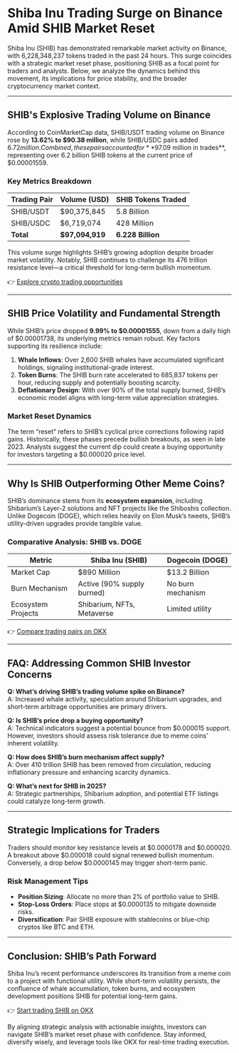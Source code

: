 # Shiba Inu Trading Surge on Binance Amid SHIB Market Reset  

Shiba Inu (SHIB) has demonstrated remarkable market activity on Binance, with 6,228,348,237 tokens traded in the past 24 hours. This surge coincides with a strategic market reset phase, positioning SHIB as a focal point for traders and analysts. Below, we analyze the dynamics behind this movement, its implications for price stability, and the broader cryptocurrency market context.  

---

## SHIB's Explosive Trading Volume on Binance  

According to CoinMarketCap data, SHIB/USDT trading volume on Binance rose by **13.62% to $90.38 million**, while SHIB/USDC pairs added $6.72 million. Combined, these pairs accounted for **$97.09 million in trades**, representing over 6.2 billion SHIB tokens at the current price of $0.00001559.  

### Key Metrics Breakdown  
| Trading Pair | Volume (USD) | SHIB Tokens Traded |  
|--------------|--------------|---------------------|  
| SHIB/USDT    | $90,375,845  | 5.8 Billion         |  
| SHIB/USDC    | $6,719,074   | 428 Million         |  
| **Total**    | **$97,094,919** | **6.228 Billion**   |  

This volume surge highlights SHIB’s growing adoption despite broader market volatility. Notably, SHIB continues to challenge its 476 trillion resistance level—a critical threshold for long-term bullish momentum.  

👉 [Explore crypto trading opportunities](https://bit.ly/okx-bonus)  

---

## SHIB Price Volatility and Fundamental Strength  

While SHIB’s price dropped **9.99% to $0.00001555**, down from a daily high of $0.00001738, its underlying metrics remain robust. Key factors supporting its resilience include:  

1. **Whale Inflows**: Over 2,600 SHIB whales have accumulated significant holdings, signaling institutional-grade interest.  
2. **Token Burns**: The SHIB burn rate accelerated to 685,837 tokens per hour, reducing supply and potentially boosting scarcity.  
3. **Deflationary Design**: With over 90% of the total supply burned, SHIB’s economic model aligns with long-term value appreciation strategies.  

### Market Reset Dynamics  
The term “reset” refers to SHIB’s cyclical price corrections following rapid gains. Historically, these phases precede bullish breakouts, as seen in late 2023. Analysts suggest the current dip could create a buying opportunity for investors targeting a $0.000020 price level.  

---

## Why Is SHIB Outperforming Other Meme Coins?  

SHIB’s dominance stems from its **ecosystem expansion**, including Shibarium’s Layer-2 solutions and NFT projects like the Shiboshis collection. Unlike Dogecoin (DOGE), which relies heavily on Elon Musk’s tweets, SHIB’s utility-driven upgrades provide tangible value.  

### Comparative Analysis: SHIB vs. DOGE  
| Metric               | Shiba Inu (SHIB)              | Dogecoin (DOGE)              |  
|----------------------|-------------------------------|------------------------------|  
| Market Cap           | $890 Million                  | $13.2 Billion                |  
| Burn Mechanism       | Active (90% supply burned)    | No burn mechanism            |  
| Ecosystem Projects   | Shibarium, NFTs, Metaverse     | Limited utility              |  

👉 [Compare trading pairs on OKX](https://bit.ly/okx-bonus)  

---

## FAQ: Addressing Common SHIB Investor Concerns  

**Q: What’s driving SHIB’s trading volume spike on Binance?**  
A: Increased whale activity, speculation around Shibarium upgrades, and short-term arbitrage opportunities are primary drivers.  

**Q: Is SHIB’s price drop a buying opportunity?**  
A: Technical indicators suggest a potential bounce from $0.000015 support. However, investors should assess risk tolerance due to meme coins’ inherent volatility.  

**Q: How does SHIB’s burn mechanism affect supply?**  
A: Over 410 trillion SHIB has been removed from circulation, reducing inflationary pressure and enhancing scarcity dynamics.  

**Q: What’s next for SHIB in 2025?**  
A: Strategic partnerships, Shibarium adoption, and potential ETF listings could catalyze long-term growth.  

---

## Strategic Implications for Traders  

Traders should monitor key resistance levels at $0.0000178 and $0.000020. A breakout above $0.000018 could signal renewed bullish momentum. Conversely, a drop below $0.0000145 may trigger short-term panic.  

### Risk Management Tips  
- **Position Sizing**: Allocate no more than 2% of portfolio value to SHIB.  
- **Stop-Loss Orders**: Place stops at $0.0000135 to mitigate downside risks.  
- **Diversification**: Pair SHIB exposure with stablecoins or blue-chip cryptos like BTC and ETH.  

---

## Conclusion: SHIB’s Path Forward  

Shiba Inu’s recent performance underscores its transition from a meme coin to a project with functional utility. While short-term volatility persists, the confluence of whale accumulation, token burns, and ecosystem development positions SHIB for potential long-term gains.  

👉 [Start trading SHIB on OKX](https://bit.ly/okx-bonus)  

By aligning strategic analysis with actionable insights, investors can navigate SHIB’s market reset phase with confidence. Stay informed, diversify wisely, and leverage tools like OKX for real-time trading execution.